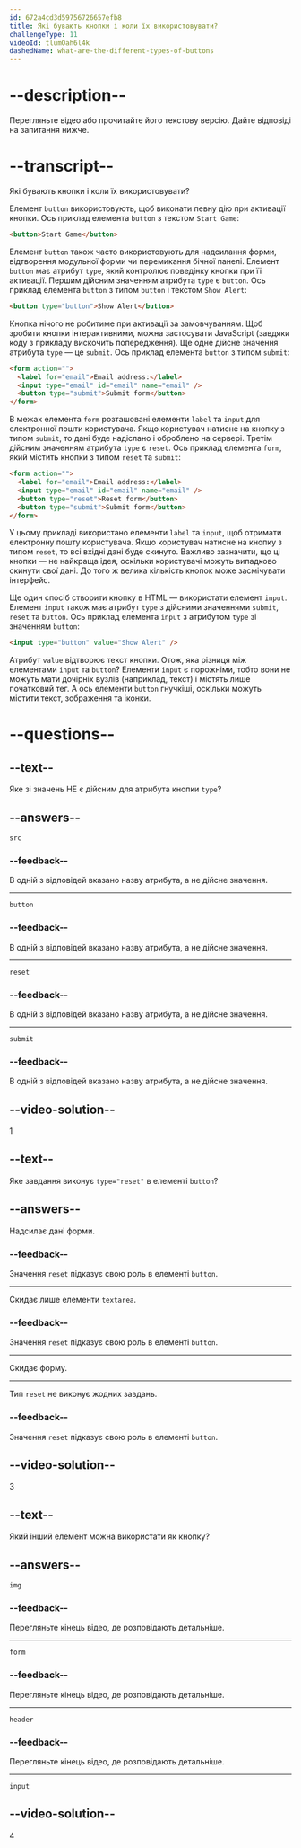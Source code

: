 ```yaml
---
id: 672a4cd3d59756726657efb8
title: Які бувають кнопки і коли їх використовувати?
challengeType: 11
videoId: tlumOah6l4k
dashedName: what-are-the-different-types-of-buttons
---
```


# --description--

Перегляньте відео або прочитайте його текстову версію. Дайте відповіді на запитання нижче.

# --transcript--

Які бувають кнопки і коли їх використовувати?

Елемент `button` використовують, щоб виконати певну дію при активації кнопки. Ось приклад елемента `button` з текстом `Start Game`:

```html
<button>Start Game</button>
```

Елемент `button` також часто використовують для надсилання форми, відтворення модульної форми чи перемикання бічної панелі. Елемент `button` має атрибут `type`, який контролює поведінку кнопки при її активації. Першим дійсним значенням атрибута `type` є `button`. Ось приклад елемента `button` з типом `button` і текстом `Show Alert`:

```html
<button type="button">Show Alert</button>
```

Кнопка нічого не робитиме при активації за замовчуванням. Щоб зробити кнопки інтерактивними, можна застосувати JavaScript (завдяки коду з прикладу вискочить попередження). Ще одне дійсне значення атрибута `type` — це `submit`. Ось приклад елемента `button` з типом `submit`:

```html
<form action="">
  <label for="email">Email address:</label>
  <input type="email" id="email" name="email" />
  <button type="submit">Submit form</button>
</form>
```

В межах елемента `form` розташовані елементи `label` та `input` для електронної пошти користувача. Якщо користувач натисне на кнопку з типом `submit`, то дані буде надіслано і оброблено на сервері. Третім дійсним значенням атрибута `type` є `reset`. Ось приклад елемента `form`, який містить кнопки з типом `reset` та `submit`:

```html
<form action="">
  <label for="email">Email address:</label>
  <input type="email" id="email" name="email" />
  <button type="reset">Reset form</button>
  <button type="submit">Submit form</button>
</form>
```

У цьому прикладі використано елементи `label` та `input`, щоб отримати електронну пошту користувача. Якщо користувач натисне на кнопку з типом `reset`, то всі вхідні дані буде скинуто. Важливо зазначити, що ці кнопки — не найкраща ідея, оскільки користувачі можуть випадково скинути свої дані. До того ж велика кількість кнопок може засмічувати інтерфейс.

Ще один спосіб створити кнопку в HTML — використати елемент `input`. Елемент `input` також має атрибут `type` з дійсними значеннями `submit`, `reset` та `button`. Ось приклад елемента `input` з атрибутом `type` зі значенням `button`:

```html
<input type="button" value="Show Alert" />
```

Атрибут `value` відтворює текст кнопки. Отож, яка різниця між елементами `input` та `button`? Елементи `input` є порожніми, тобто вони не можуть мати дочірніх вузлів (наприклад, текст) і містять лише початковий тег. А ось елементи `button` гнучкіші, оскільки можуть містити текст, зображення та іконки.

# --questions--

## --text--

Яке зі значень НЕ є дійсним для атрибута кнопки `type`?

## --answers--

`src`

### --feedback--

В одній з відповідей вказано назву атрибута, а не дійсне значення.

---

`button`

### --feedback--

В одній з відповідей вказано назву атрибута, а не дійсне значення.

---

`reset`

### --feedback--

В одній з відповідей вказано назву атрибута, а не дійсне значення.

---

`submit`

### --feedback--

В одній з відповідей вказано назву атрибута, а не дійсне значення.

## --video-solution--

1

## --text--

Яке завдання виконує `type="reset"` в елементі `button`?

## --answers--

Надсилає дані форми.

### --feedback--

Значення `reset` підказує свою роль в елементі `button`.

---

Скидає лише елементи `textarea`.

### --feedback--

Значення `reset` підказує свою роль в елементі `button`.

---

Скидає форму.

---

Тип `reset` не виконує жодних завдань.

### --feedback--

Значення `reset` підказує свою роль в елементі `button`.

## --video-solution--

3

## --text--

Який інший елемент можна використати як кнопку?

## --answers--

`img`

### --feedback--

Перегляньте кінець відео, де розповідають детальніше.

---

`form`

### --feedback--

Перегляньте кінець відео, де розповідають детальніше.

---

`header`

### --feedback--

Перегляньте кінець відео, де розповідають детальніше.

---

`input`

## --video-solution--

4
